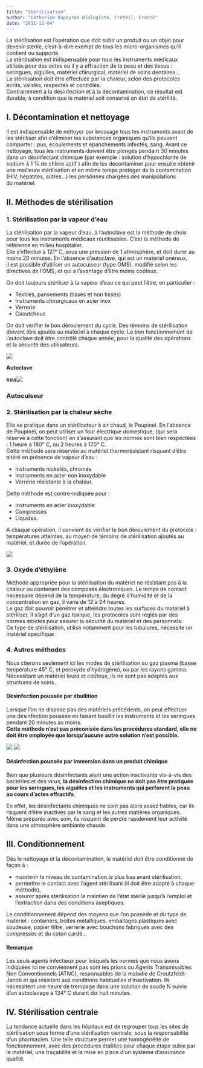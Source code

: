 ```yaml
---
title: "Stérilisation"
author: "Catherine Dupeyron Biologiste, Créteil, France"
date: "2011-11-04"
---
```


La stérilisation est l’opération que doit subir un produit ou un objet pour devenir stérile, c’est-à-dire exempt de tous les micro-organismes qu’il contient ou supporte.  
La stérilisation est indispensable pour tous les instruments médicaux utilisés pour des actes où il y a effraction de la peau et des tissus : seringues, aiguilles, matériel chirurgical, matériel de soins dentaires…  
La stérilisation doit être effectuée par la chaleur, selon des protocoles écrits, validés, respectés et contrôlés.  
Contrairement à la désinfection et à la décontamination, ce résultat est durable, à condition que le matériel soit conservé en état de stérilité.
## I. Décontamination et nettoyage

Il est indispensable de nettoyer par brossage tous les instruments avant de les stériliser afin d’éliminer les substances organiques qu’ils peuvent comporter : pus, écoulements et épanchements infectés, sang. Avant ce nettoyage, tous les instruments doivent être plongés pendant 30 minutes dans un désinfectant chimique (par exemple : solution d’hypochlorite de sodium à 1 % de chlore actif ) afin de les décontaminer pour ensuite obtenir une meilleure stérilisation et en même temps protéger de la contamination (HIV, hépatites, autres…) les personnes chargées des manipulations  
du matériel.

## II. Méthodes de stérilisation

### 1. Stérilisation par la vapeur d’eau

La stérilisation par la vapeur d’eau, à l’autoclave est la méthode de choix pour tous les instruments médicaux réutilisables. C’est la méthode de référence en milieu hospitalier.  
Elle s’effectue à 121° C, sous une pression de 1 atmosphère, et doit durer au moins 20 minutes. En l’absence d’autoclave, qui est un matériel onéreux,  
il est possible d’utiliser un autocuiseur (type OMS), modifié selon les directives de l’OMS, et qui a l’avantage d’être moins coûteux.

On doit toujours stériliser à la vapeur d’eau ce qui peut l’être, en particulier :

*   Textiles, pansements (tissés et non tissés)
*   Instruments chirurgicaux en acier inox
*   Verrerie
*   Caoutchouc

On doit vérifier le bon déroulement du cycle. Des témoins de stérilisation doivent être ajoutés au matériel à chaque cycle. Le bon fonctionnement de l’autoclave doit être contrôlé chaque année, pour la qualité des opérations et la sécurité des utilisateurs.

![](autoclave.jpg)


**Autoclave**

###![](autocuiseur.jpg)


### Autocuiseur

### 2. Stérilisation par la chaleur sèche

Elle se pratique dans un stérilisateur à air chaud, le Poupinel. En l’absence de Poupinel, on peut utiliser un four électrique domestique, (qui sera réservé à cette fonction) en s’assurant que les normes sont bien respectées : 1 heure à 180° C, ou 2 heures à 170° C.  
Cette méthode sera réservée au matériel thermorésistant risquant d’être altéré en présence de vapeur d’eau :

*   Instruments nickelés, chromés
*   Instruments en acier non inoxydable
*   Verrerie résistante à la chaleur.

Cette méthode est contre-indiquée pour :

*   Instruments en acier inoxydable
*   Compresses
*   Liquides.

A chaque opération, il convient de vérifier le bon déroulement du protocole : températures atteintes, au moyen de témoins de stérilisation ajoutés au matériel, et durée de l’opération.

![](poupinel.jpg)


### 3. Oxyde d’éthylène

Méthode appropriée pour la stérilisation du matériel ne résistant pas à la chaleur ou contenant des composés électroniques. Le temps de contact nécessaire dépend de la température, du degré d’humidité et de la concentration en gaz, il varie de 12 à 24 heures.  
Le gaz doit pouvoir pénétrer et atteindre toutes les surfaces du matériel à stériliser. Il s’agit d’un gaz toxique, les protocoles sont réglés par des normes strictes pour assurer la sécurité du matériel et des personnels.  
Ce type de stérilisation, utilisé notamment pour les tubulures, nécessite un matériel spécifique.

### 4. Autres méthodes

Nous citerons seulement ici les modes de stérilisation au gaz plasma (basse température 45° C, et peroxyde d’hydrogène), ou par les rayons gamma. Nécessitant un matériel lourd et coûteux, ils ne sont pas adaptés aux structures de soins.

#### Désinfection poussée par ébullition

Lorsque l’on ne dispose pas des matériels précédents, on peut effectuer une désinfection poussée en faisant bouillir les instruments et les seringues pendant 20 minutes au moins.  
**Cette méthode n’est pas préconisée dans les procédures standard, elle ne doit être employée que lorsqu’aucune autre solution n’est possible.**

![](bullition-1.jpg)
![](bullition-2.jpg)


#### Désinfection poussée par immersion dans un produit chimique

Bien que plusieurs désinfectants aient une action inactivante vis-à-vis des bactéries et des virus, **la désinfection chimique ne doit pas être pratiquée pour les seringues, les aiguilles et les instruments qui perforent la peau au cours d’actes effractifs**.

En effet, les désinfectants chimiques ne sont pas alors assez fiables, car ils risquent d’être inactivés par le sang et les autres matières organiques. Même préparés avec soin, ils risquent de perdre rapidement leur activité dans une atmosphère ambiante chaude.

## III. Conditionnement

Dès le nettoyage et la décontamination, le matériel doit être conditionné de façon à :

*   maintenir le niveau de contamination le plus bas avant stérilisation,
*   permettre le contact avec l’agent stérilisant (il doit être adapté à chaque méthode),
*   assurer après stérilisation le maintien de l’état stérile jusqu’à l’emploi et l’extraction dans des conditions aseptiques.

Le conditionnement dépend des moyens que l’on possède et du type de matériel : containers, boîtes métalliques, emballages plastiques avec soudeuse, papier filtre, verrerie avec bouchons fabriqués avec des compresses et du coton cardé…

#### Remarque

Les seuls agents infectieux pour lesquels les normes que nous avons indiquées ici ne conviennent pas sont les prions ou Agents Transmissibles Non Conventionnels (ATNC), responsables de la maladie de Creutzfeldt-Jacob et qui résistent aux conditions habituelles d’inactivation. Ils nécessitent une heure de trempage dans une solution de soude N suivie d’un autoclavage à 134° C durant dix huit minutes.

## IV. Stérilisation centrale

La tendance actuelle dans les hôpitaux est de regrouper tous les sites de stérilisation sous forme d’une stérilisation centrale, sous la responsabilité d’un pharmacien. Une telle structure permet une homogénéité de fonctionnement, avec des procédures établies pour chaque étape subie par le matériel, une traçabilité et la mise en place d’un système d’assurance qualité.